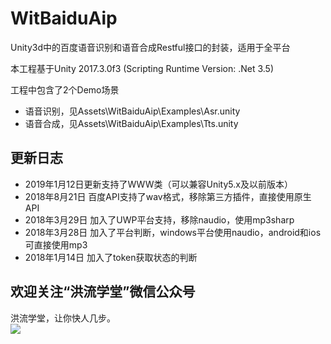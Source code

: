 WitBaiduAip
===
Unity3d中的百度语音识别和语音合成Restful接口的封装，适用于全平台

本工程基于Unity 2017.3.0f3 (Scripting Runtime Version: .Net 3.5)

工程中包含了2个Demo场景
- 语音识别，见Assets\WitBaiduAip\Examples\Asr.unity
- 语音合成，见Assets\WitBaiduAip\Examples\Tts.unity

更新日志
---
- 2019年1月12日更新支持了WWW类（可以兼容Unity5.x及以前版本）
- 2018年8月21日 百度API支持了wav格式，移除第三方插件，直接使用原生API
- 2018年3月29日 加入了UWP平台支持，移除naudio，使用mp3sharp  
- 2018年3月28日 加入了平台判断，windows平台使用naudio，android和ios可直接使用mp3  
- 2018年1月14日 加入了token获取状态的判断

欢迎关注“洪流学堂”微信公众号
---
洪流学堂，让你快人几步。  
![](https://raw.githubusercontent.com/zhenghongzhi/WitBaiduAip/master/%E5%85%B3%E6%B3%A8%E2%80%9C%E6%B4%AA%E6%B5%81%E5%AD%A6%E5%A0%82%E2%80%9D%E5%85%AC%E4%BC%97%E5%8F%B7%EF%BC%8C%E8%AE%A9%E4%BD%A0%E5%BF%AB%E4%BA%BA%E5%87%A0%E6%AD%A5.jpg)  
